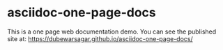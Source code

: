 # asciidoc-one-page-docs
This is a one page web documentation demo. You can see the published site at: https://dubewarsagar.github.io/asciidoc-one-page-docs/

